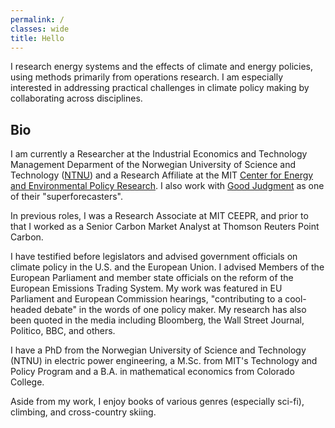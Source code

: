 ```yaml
---
permalink: /
classes: wide
title: Hello
---
```

I research energy systems and the effects of climate and energy policies, using methods primarily from operations research. I am especially interested in addressing practical challenges in climate policy making by collaborating across disciplines. 

## Bio

I am currently a Researcher at the Industrial Economics and Technology Management Deparment of the Norwegian University of Science and Technology ([NTNU](https://www.ntnu.edu/iot/bedok#/view/about)) and a Research Affiliate at the MIT [Center for Energy and Environmental Policy Research](https://ceepr.mit.edu/people/dimanchev-emil/). I also work with [Good Judgment](https://goodjudgment.com) as one of their "superforecasters". 

In previous roles, I was a Research Associate at MIT CEEPR, and prior to that I worked as a Senior Carbon Market Analyst at Thomson Reuters Point Carbon.

I have testified before legislators and advised government officials on climate policy in the U.S. and the European Union. I advised Members of the European Parliament and member state officials on the reform of the European Emissions Trading System. My work was featured in EU Parliament and European Commission hearings, "contributing to a cool-headed debate" in the words of one policy maker. My research has also been quoted in the media including Bloomberg, the Wall Street Journal, Politico, BBC, and others.

I have a PhD from the Norwegian University of Science and Technology (NTNU) in electric power engineering, a M.Sc. from MIT's Technology and Policy Program and a B.A. in mathematical economics from Colorado College.

Aside from my work, I enjoy books of various genres (especially sci-fi), climbing, and cross-country skiing. 

